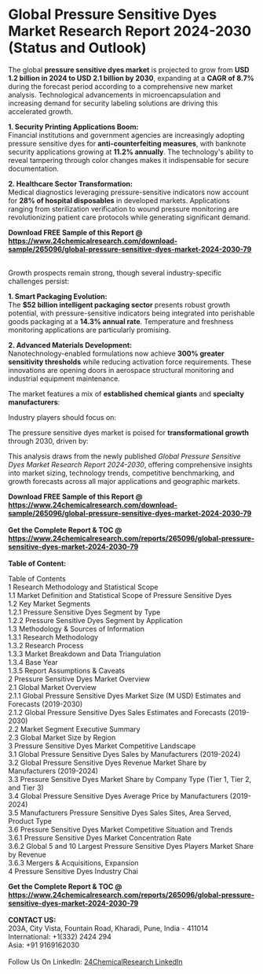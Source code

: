 <h1>Global Pressure Sensitive Dyes Market Research Report 2024-2030 (Status and Outlook)</h1><p>The global <strong>pressure sensitive dyes market</strong> is projected to grow from <strong>USD 1.2 billion in 2024 to USD 2.1 billion by 2030</strong>, expanding at a <strong>CAGR of 8.7%</strong> during the forecast period according to a comprehensive new market analysis. Technological advancements in microencapsulation and increasing demand for security labeling solutions are driving this accelerated growth.</p><p><strong>1. Security Printing Applications Boom:</strong><br>
Financial institutions and government agencies are increasingly adopting pressure sensitive dyes for <strong>anti-counterfeiting measures</strong>, with banknote security applications growing at <strong>11.2% annually</strong>. The technology's ability to reveal tampering through color changes makes it indispensable for secure documentation.</p><p><strong>2. Healthcare Sector Transformation:</strong><br>
Medical diagnostics leveraging pressure-sensitive indicators now account for <strong>28% of hospital disposables</strong> in developed markets. Applications ranging from sterilization verification to wound pressure monitoring are revolutionizing patient care protocols while generating significant demand.</p><div><b>Download FREE Sample of this Report @ 
            <a href="https://www.24chemicalresearch.com/download-sample/265096/global-pressure-sensitive-dyes-market-2024-2030-79">
            https://www.24chemicalresearch.com/download-sample/265096/global-pressure-sensitive-dyes-market-2024-2030-79</a></b></div><br><p>Growth prospects remain strong, though several industry-specific challenges persist:</p><p><strong>1. Smart Packaging Evolution:</strong><br>
The <strong>$52 billion intelligent packaging sector</strong> presents robust growth potential, with pressure-sensitive indicators being integrated into perishable goods packaging at a <strong>14.3% annual rate</strong>. Temperature and freshness monitoring applications are particularly promising.</p><p><strong>2. Advanced Materials Development:</strong><br>
Nanotechnology-enabled formulations now achieve <strong>300% greater sensitivity thresholds</strong> while reducing activation force requirements. These innovations are opening doors in aerospace structural monitoring and industrial equipment maintenance.</p><p>The market features a mix of <strong>established chemical giants</strong> and <strong>specialty manufacturers</strong>:</p><p>Industry players should focus on:</p><p>The pressure sensitive dyes market is poised for <strong>transformational growth</strong> through 2030, driven by:</p><p>This analysis draws from the newly published <em>Global Pressure Sensitive Dyes Market Research Report 2024-2030</em>, offering comprehensive insights into market sizing, technology trends, competitive benchmarking, and growth forecasts across all major applications and geographic markets.</p><div><b>Download FREE Sample of this Report @ 
            <a href="https://www.24chemicalresearch.com/download-sample/265096/global-pressure-sensitive-dyes-market-2024-2030-79">
            https://www.24chemicalresearch.com/download-sample/265096/global-pressure-sensitive-dyes-market-2024-2030-79</a></b></div><br><div><b>Get the Complete Report & TOC @ 
            <a href="https://www.24chemicalresearch.com/reports/265096/global-pressure-sensitive-dyes-market-2024-2030-79">
            https://www.24chemicalresearch.com/reports/265096/global-pressure-sensitive-dyes-market-2024-2030-79</a></b></div><br>
            <b>Table of Content:</b><p>Table of Contents<br />
1 Research Methodology and Statistical Scope<br />
1.1 Market Definition and Statistical Scope of Pressure Sensitive Dyes<br />
1.2 Key Market Segments<br />
1.2.1 Pressure Sensitive Dyes Segment by Type<br />
1.2.2 Pressure Sensitive Dyes Segment by Application<br />
1.3 Methodology & Sources of Information<br />
1.3.1 Research Methodology<br />
1.3.2 Research Process<br />
1.3.3 Market Breakdown and Data Triangulation<br />
1.3.4 Base Year<br />
1.3.5 Report Assumptions & Caveats<br />
2 Pressure Sensitive Dyes Market Overview<br />
2.1 Global Market Overview<br />
2.1.1 Global Pressure Sensitive Dyes Market Size (M USD) Estimates and Forecasts (2019-2030)<br />
2.1.2 Global Pressure Sensitive Dyes Sales Estimates and Forecasts (2019-2030)<br />
2.2 Market Segment Executive Summary<br />
2.3 Global Market Size by Region<br />
3 Pressure Sensitive Dyes Market Competitive Landscape<br />
3.1 Global Pressure Sensitive Dyes Sales by Manufacturers (2019-2024)<br />
3.2 Global Pressure Sensitive Dyes Revenue Market Share by Manufacturers (2019-2024)<br />
3.3 Pressure Sensitive Dyes Market Share by Company Type (Tier 1, Tier 2, and Tier 3)<br />
3.4 Global Pressure Sensitive Dyes Average Price by Manufacturers (2019-2024)<br />
3.5 Manufacturers Pressure Sensitive Dyes Sales Sites, Area Served, Product Type<br />
3.6 Pressure Sensitive Dyes Market Competitive Situation and Trends<br />
3.6.1 Pressure Sensitive Dyes Market Concentration Rate<br />
3.6.2 Global 5 and 10 Largest Pressure Sensitive Dyes Players Market Share by Revenue<br />
3.6.3 Mergers & Acquisitions, Expansion<br />
4 Pressure Sensitive Dyes Industry Chai</p><div><b>Get the Complete Report & TOC @ 
            <a href="https://www.24chemicalresearch.com/reports/265096/global-pressure-sensitive-dyes-market-2024-2030-79">
            https://www.24chemicalresearch.com/reports/265096/global-pressure-sensitive-dyes-market-2024-2030-79</a></b></div><br><b>CONTACT US:</b><br>
            203A, City Vista, Fountain Road, Kharadi, Pune, India - 411014<br>
            International: +1(332) 2424 294<br>
            Asia: +91 9169162030 <br><br>
            Follow Us On LinkedIn: <a href="https://www.linkedin.com/company/24chemicalresearch/">24ChemicalResearch LinkedIn</a>